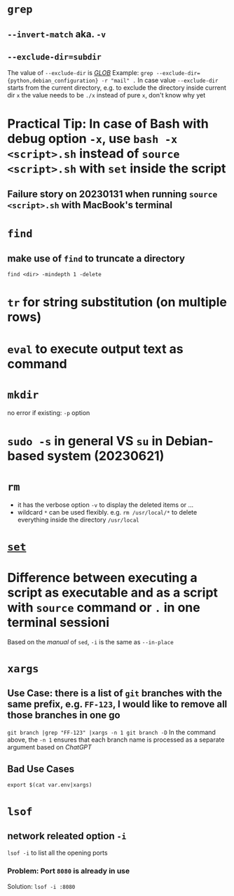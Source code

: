 # `grep`
## `--invert-match` aka. `-v`
## `--exclude-dir=subdir`
The value of `--exclude-dir` is [*GLOB*](https://tldp.org/LDP/abs/html/globbingref.html)
Example: `grep --exclude-dir={python,debian_configuration} -r "mail" .`
In case value `--exclude-dir` starts from the current directory, e.g. to exclude the directory inside current dir `x` the value needs to be `./x` instead of pure `x`, don't know why yet

# Practical Tip: In case of Bash with debug option `-x`, use `bash -x <script>.sh` instead of `source <script>.sh` with `set` inside the script
## Failure story on 20230131 when running `source <script>.sh` with MacBook's terminal
# `find`
## make use of `find` to truncate a directory
`find <dir> -mindepth 1 -delete`
# `tr` for string substitution (on multiple rows)

# `eval` to execute output text as command

# `mkdir`
no error if existing: `-p` option

# `sudo -s` in general VS `su` in Debian-based system (20230621)

# `rm`
* it has the verbose option `-v` to display the deleted items or ...
* wildcard `*` can be used flexibly. e.g. `rm /usr/local/*` to delete everything inside the directory `/usr/local`
# [`set`](https://www.gnu.org/software/bash/manual/html_node/The-Set-Builtin.html)

# Difference between executing a script as executable and as a script with `source` command or `.` in one terminal sessioni

Based on the *manual* of `sed`, `-i` is the same as `--in-place`
# `xargs`
## Use Case: there is a list of `git` branches with the same prefix, e.g. `FF-123`, I would like to remove all those branches in one go
`git branch |grep "FF-123" |xargs -n 1 git branch -D`
In the command above, the `-n 1` ensures that each branch name is processed as a separate argument based on *ChatGPT*
## Bad Use Cases
`export $(cat var.env|xargs)`

# `lsof`
## network releated option `-i`
`lsof -i` to list all the opening ports
### Problem: Port `8080` is already in use
Solution: `lsof -i :8080`

